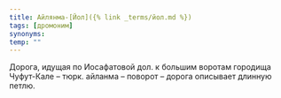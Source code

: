 ```yaml
---
title: Айлянма-[Йол]({% link _terms/йол.md %})
tags: [дромоним]
synonyms:
temp: ""
---
```


Дорога, идущая по Иосафатовой дол. к большим воротам городища Чуфут-Кале – тюрк.
айланма – поворот – дорога описывает длинную петлю.
